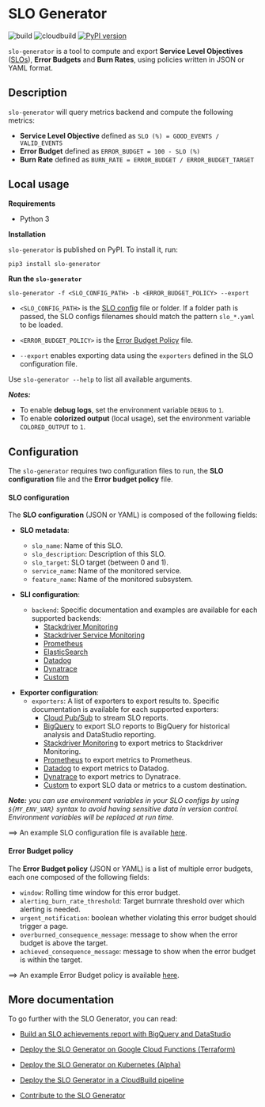 # SLO Generator

![build](https://github.com/google/slo-generator/workflows/build/badge.svg)
![cloudbuild](https://github.com/google/slo-generator/workflows/cloudbuild/badge.svg)
[![PyPI version](https://badge.fury.io/py/slo-generator.svg)](https://badge.fury.io/py/slo-generator)

`slo-generator` is a tool to compute and export **Service Level Objectives** ([SLOs](https://landing.google.com/sre/sre-book/chapters/service-level-objectives/)),
**Error Budgets** and **Burn Rates**, using policies written in JSON or YAML format.

## Description
`slo-generator` will query metrics backend and compute the following metrics:

* **Service Level Objective** defined as `SLO (%) = GOOD_EVENTS / VALID_EVENTS`
* **Error Budget** defined as `ERROR_BUDGET = 100 - SLO (%)`
* **Burn Rate** defined as `BURN_RATE = ERROR_BUDGET / ERROR_BUDGET_TARGET`

## Local usage

**Requirements**

* Python 3

**Installation**

`slo-generator` is published on PyPI. To install it, run:

```sh
pip3 install slo-generator
```

**Run the `slo-generator`**

```
slo-generator -f <SLO_CONFIG_PATH> -b <ERROR_BUDGET_POLICY> --export
```
  * `<SLO_CONFIG_PATH>` is the [SLO config](#slo-configuration) file or folder.
    If a folder path is passed, the SLO configs filenames should match the pattern `slo_*.yaml` to be loaded.

  * `<ERROR_BUDGET_POLICY>` is the [Error Budget Policy](#error-budget-policy) file.

  * `--export` enables exporting data using the `exporters` defined in the SLO
  configuration file.

Use `slo-generator --help` to list all available arguments.

***Notes:***
* To enable **debug logs**, set the environment variable `DEBUG` to `1`.
* To enable **colorized output** (local usage), set the environment variable `COLORED_OUTPUT` to `1`.

## Configuration

The `slo-generator` requires two configuration files to run, the **SLO configuration** file and the **Error budget policy** file.

#### SLO configuration

The **SLO configuration** (JSON or YAML) is composed of the following fields:

* **SLO metadata**:
  * `slo_name`: Name of this SLO.
  * `slo_description`: Description of this SLO.
  * `slo_target`: SLO target (between 0 and 1).
  * `service_name`: Name of the monitored service.
  * `feature_name`: Name of the monitored subsystem.


* **SLI configuration**:
  * `backend`: Specific documentation and examples are available for each supported backends:
    * [Stackdriver Monitoring](docs/providers/stackdriver.md#backend)
    * [Stackdriver Service Monitoring](docs/providers/stackdriver_service_monitoring.md#backend)
    * [Prometheus](docs/providers/prometheus.md#backend)
    * [ElasticSearch](docs/providers/elasticsearch.md#backend)
    * [Datadog](docs/providers/datadog.md#backend)
    * [Dynatrace](docs/providers/dynatrace.md#backend)
    * [Custom](docs/providers/custom.md#backend)

- **Exporter configuration**:
  * `exporters`: A list of exporters to export results to. Specific documentation is available for each supported exporters:
      * [Cloud Pub/Sub](docs/providers/pubsub.md#exporter) to stream SLO reports.
      * [BigQuery](docs/providers/bigquery.md#exporter) to export SLO reports to BigQuery for historical analysis and DataStudio reporting.
      * [Stackdriver Monitoring](docs/providers/stackdriver.md#exporter) to export metrics to Stackdriver Monitoring.
      * [Prometheus](docs/providers/prometheus.md#exporter) to export metrics to Prometheus.
      * [Datadog](docs/providers/datadog.md#exporter) to export metrics to Datadog.
      * [Dynatrace](docs/providers/dynatrace.md#exporter) to export metrics to Dynatrace.
      * [Custom](docs/providers/custom.md#exporter) to export SLO data or metrics to a custom destination.

***Note:*** *you can use environment variables in your SLO configs by using `${MY_ENV_VAR}` syntax to avoid having sensitive data in version control. Environment variables will be replaced at run time.*

==> An example SLO configuration file is available [here](samples/stackdriver/slo_gae_app_availability.yaml).

#### Error Budget policy

The **Error Budget policy** (JSON or YAML) is a list of multiple error budgets, each one composed of the following fields:

* `window`: Rolling time window for this error budget.
* `alerting_burn_rate_threshold`: Target burnrate threshold over which alerting is needed.
* `urgent_notification`: boolean whether violating this error budget should trigger a page.
* `overburned_consequence_message`: message to show when the error budget is above the target.
* `achieved_consequence_message`: message to show when the error budget is within the target.

==> An example Error Budget policy is available [here](samples/error_budget_policy.yaml).

## More documentation

To go further with the SLO Generator, you can read:

* [Build an SLO achievements report with BigQuery and DataStudio](docs/deploy/datastudio_slo_report.md)

* [Deploy the SLO Generator on Google Cloud Functions (Terraform)](docs/deploy/cloudfunctions.md)

* [Deploy the SLO Generator on Kubernetes (Alpha)](docs/deploy/kubernetes.md)

* [Deploy the SLO Generator in a CloudBuild pipeline](docs/deploy/cloudbuild.md)

* [Contribute to the SLO Generator](CONTRIBUTING.md)
